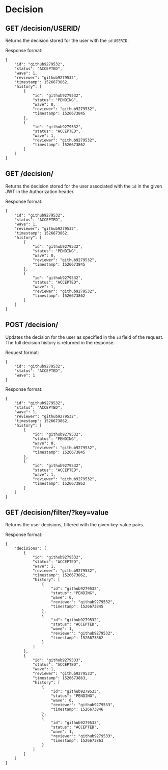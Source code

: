 Decision
========

GET /decision/USERID/
----------------------------

Returns the decision stored for the user with the `id` `USERID`.

Response format:
```
{
	"id": "github9279532",
	"status": "ACCEPTED",
	"wave": 1,
	"reviewer": "github9279532",
	"timestamp": 1526673862,
	"history": [
		{
			"id": "github9279532",
			"status": "PENDING",
			"wave": 0,
			"reviewer": "github9279532",
			"timestamp": 1526673845
		},
		{
			"id": "github9279532",
			"status": "ACCEPTED",
			"wave": 1,
			"reviewer": "github9279532",
			"timestamp": 1526673862
		}
	]
}
```

GET /decision/
----------------------------------

Returns the decision stored for the user associated with the `id` in the given JWT in the Authorization header.

Response format:
```
{
	"id": "github9279532",
	"status": "ACCEPTED",
	"wave": 1,
	"reviewer": "github9279532",
	"timestamp": 1526673862,
	"history": [
		{
			"id": "github9279532",
			"status": "PENDING",
			"wave": 0,
			"reviewer": "github9279532",
			"timestamp": 1526673845
		},
		{
			"id": "github9279532",
			"status": "ACCEPTED",
			"wave": 1,
			"reviewer": "github9279532",
			"timestamp": 1526673862
		}
	]
}
```

POST /decision/
--------------------------

Updates the decision for the user as specified in the `id` field of the request. The full decision history is returned in the response.

Request format:
```
{
	"id": "github9279532",
	"status": "ACCEPTED",
	"wave": 1
}
```

Response format:
```
{
	"id": "github9279532",
	"status": "ACCEPTED",
	"wave": 1,
	"reviewer": "github9279532",
	"timestamp": 1526673862,
	"history": [
		{
			"id": "github9279532",
			"status": "PENDING",
			"wave": 0,
			"reviewer": "github9279532",
			"timestamp": 1526673845
		},
		{
			"id": "github9279532",
			"status": "ACCEPTED",
			"wave": 1,
			"reviewer": "github9279532",
			"timestamp": 1526673862
		}
	]
}
```

GET /decision/filter/?key=value
----------------------------------

Returns the user decisions, filtered with the given key-value pairs.

Response format:
```
{
	"decisions": [
		{
			"id": "github9279532",
			"status": "ACCEPTED",
			"wave": 1,
			"reviewer": "github9279532",
			"timestamp": 1526673862,
			"history": [
				{
					"id": "github9279532",
					"status": "PENDING",
					"wave": 0,
					"reviewer": "github9279532",
					"timestamp": 1526673845
				},
				{
					"id": "github9279532",
					"status": "ACCEPTED",
					"wave": 1,
					"reviewer": "github9279532",
					"timestamp": 1526673862
				}
			]
		},
		{
			"id": "github9279533",
			"status": "ACCEPTED",
			"wave": 1,
			"reviewer": "github9279533",
			"timestamp": 1526673863,
			"history": [
				{
					"id": "github9279533",
					"status": "PENDING",
					"wave": 0,
					"reviewer": "github9279533",
					"timestamp": 1526673846
				},
				{
					"id": "github9279533",
					"status": "ACCEPTED",
					"wave": 1,
					"reviewer": "github9279533",
					"timestamp": 1526673863
				}
			]
		}
	]
}
```
